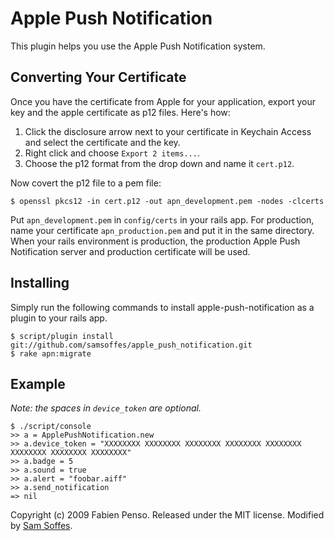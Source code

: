 # Apple Push Notification

This plugin helps you use the Apple Push Notification system.

## Converting Your Certificate

Once you have the certificate from Apple for your application, export your key
and the apple certificate as p12 files. Here's how:

1. Click the disclosure arrow next to your certificate in Keychain Access and select the certificate and the key. 
2. Right click and choose `Export 2 items...`. 
3. Choose the p12 format from the drop down and name it `cert.p12`. 

Now covert the p12 file to a pem file:

    $ openssl pkcs12 -in cert.p12 -out apn_development.pem -nodes -clcerts

Put `apn_development.pem` in `config/certs` in your rails app. For production, name your certificate `apn_production.pem` and put it in the same directory. When your rails environment is production, the production Apple Push Notification server and production certificate will be used.

## Installing

Simply run the following commands to install apple-push-notification as a plugin to your rails app.

    $ script/plugin install git://github.com/samsoffes/apple_push_notification.git
    $ rake apn:migrate

## Example

*Note: the spaces in `device_token` are optional.*

    $ ./script/console
    >> a = ApplePushNotification.new
    >> a.device_token = "XXXXXXXX XXXXXXXX XXXXXXXX XXXXXXXX XXXXXXXX XXXXXXXX XXXXXXXX XXXXXXXX"
    >> a.badge = 5
    >> a.sound = true
    >> a.alert = "foobar.aiff"
    >> a.send_notification
    => nil

Copyright (c) 2009 Fabien Penso. Released under the MIT license. Modified by [Sam Soffes](http://samsoff.es).
